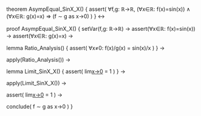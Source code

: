 theorem AsympEqual_SinX_X() {
  assert(
    ∀f,g: ℝ→ℝ,
    (∀x∈ℝ: f(x)=sin(x)) ∧
    (∀x∈ℝ: g(x)=x) ⇒
    (f ∼ g as x→0)
  )
} ↔

proof AsympEqual_SinX_X() {
  setVar(f,g: ℝ→ℝ) →
  assert(∀x∈ℝ: f(x)=sin(x)) →
  assert(∀x∈ℝ: g(x)=x) →
  
  lemma Ratio_Analysis() {
    assert(
      ∀x≠0: f(x)/g(x) = sin(x)/x
    )
  } →
  
  apply(Ratio_Analysis()) →
  
  lemma Limit_SinX_X() {
    assert(
      lim[x→0](sin(x)/x) = 1
    )
  } →
  
  apply(Limit_SinX_X()) →
  
  assert(
    lim[x→0](f(x)/g(x)) = 1
  ) →
  
  conclude(
    f ∼ g as x→0
  )
}